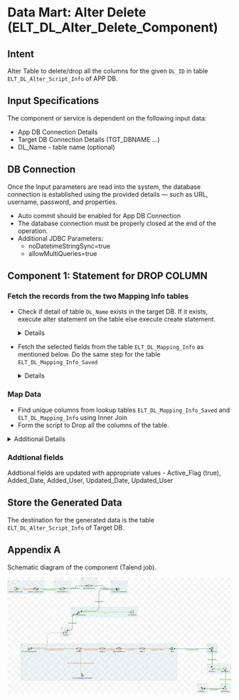 # Data Mart: Alter Delete (ELT_DL_Alter_Delete_Component)

## Intent

Alter Table to delete/drop all the columns for the given `DL_ID` in table `ELT_DL_Alter_Script_Info` of APP DB.

## Input Specifications
The component or service is dependent on the following input data:

- App DB Connection Details
- Target DB Connection Details (TGT_DBNAME ...)
- DL_Name - table name (optional)

## DB Connection 

Once the Input parameters are read into the system, the database connection is established using the provided details — such as URL, username, password, and properties. 

 - Auto commit should be enabled for App DB Connection
 - The database connection must be properly closed at the end of the operation.
 - Additional JDBC Parameters:
    * noDatetimeStringSync=true
    * allowMultiQueries=true


## Component 1: Statement for DROP COLUMN

### Fetch the records from the two Mapping Info tables

- Check if detail of table `DL_Name` exists in the target DB. If it exists, execute alter statement on the table else execute create statement.

  <Details>
    Sample query to check if the table exists in the DB or not!

  ```sql
  SELECT table_name 
  FROM information_schema.tables 
  WHERE table_type <> 'VIEW' 
    AND table_schema = 'TGT_DBNAME' 
    AND (table_name='DL_Name')
  ORDER BY table_name ASC;
  ```
  </Details>

* Fetch the selected fields from the table `ELT_DL_Mapping_Info` as mentioned below. Do the same step for the table `ELT_DL_Mapping_Info_Saved`

    <Details>

      ```sql
      SELECT 
        `ELT_DL_Mapping_Info`.`DL_Id`, 
        `ELT_DL_Mapping_Info`.`DL_Name`, 
        `ELT_DL_Mapping_Info`.`DL_Column_Names`, 
        `ELT_DL_Mapping_Info`.`Constraints`, 
        `ELT_DL_Mapping_Info`.`DL_Data_Types`
      FROM `ELT_DL_Mapping_Info`
      where DL_Id='DL_Id'
      ```
    </Details>
### Map Data

- Find unique columns from lookup tables `ELT_DL_Mapping_Info_Saved` and `ELT_DL_Mapping_Info` using Inner Join
- Form the script to Drop all the columns of the table.

 
<details>
<summary>Additional Details</summary>
    There are four fields in the output. The script field uses the field `DL_Column_Names` value.

    | Name             | Type   | Expression                                                      | isNullable |
    |------------------|--------|-----------------------------------------------------------------|------------|
    | DL_Id            | Long   | ELT_DL_Mapping_Info.DL_Id                                       | true       |
    | DL_Name          | String | ELT_DL_Mapping_Info.DL_Name                                     | true       |
    | DL_Column_Names  | String | ELT_DL_Mapping_Info.DL_Column_Names                             | true       |
    | Script           | String | "Drop Column `ELT_DL_Mapping_Info.DL_Column_Names`     | true       |


Further complete Alter table script shall be formed.

| Name         | Type   | Expression                    | isNullable |
|--------------|--------|-------------------------------|------------|
| DL_Id        | Long   | DL_Id            | true       |
| DL_Name      | String | DL_Name          | true       |
| Alter_Script | String | DL_Alter_Script (See details beow)         | false      |

 
- The Alter script is formed to drop columns. The list of columns can be dropped in a single command or in multiple commands. Different databases support different syntax. Form the script, accordingly.

```sql
ALTER TABLE x DROP COLUMN y, DROP COLUMN z;
OR
ALTER TABLE x DROP COLUMN y;
ALTER TABLE x DROP COLUMN z;
```


Formation of DL_Alter_Script:

| Name             | Expression                                                                      |
|------------------|---------------------------------------------------------------------------------|
| Drop_column      | Result.Script|
| Final_Drop_Column| Final_Drop_Column == null ? Drop_column + "," : Final_Drop_Column + Drop_column + "," |
| Script           | "ALTER TABLE " + DL_Name + " " + Final_Drop_Column                          |
| DL_Alter_Script | StringHandling.LEFT(Script, (StringHandling.LEN(Script) - 1)) + ";"                  |


### Aggregation of the rows

The alter script field of the last record is complete with the information of all columns that need to be dropped. 
Therefore, the rows generated in previous step have to be aggregated on `DL_ID`, `DL_NAME` columns and `Alter_Script` from the last row is selected. SQL clause Order_by alongwith LIMIT may be used.

</details>

### Addtional fields
Addtional fields are updated with appropriate values - Active_Flag (true),  Added_Date, Added_User, Updated_Date, Updated_User

## Store the Generated Data

The destination for the generated data is the table `ELT_DL_Alter_Script_Info` of Target DB.


## Appendix A

Schematic diagram of the component (Talend job).

![schematic diagram](./ELT_DL_Alter_Delete_Job_M8_v1_0.1.png "ELT_DL_Alter_Delete_Job_M8_v1")
